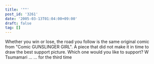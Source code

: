 ```yaml
---
title: '""'
post_id: '3261'
date: '2005-03-13T01:04:00+09:00'
draft: false
tag: []
---
```


Whether you win or lose, the road you follow is the same original comic from "Comic GUNSLINGER GIRL". A piece that did not make it in time to draw the best support picture. Which one would you like to support? W Tsumamari ... ... for the third time